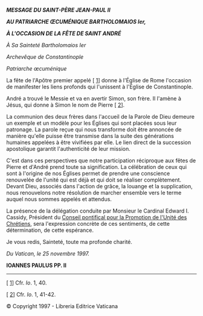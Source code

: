 ***MESSAGE DU SAINT-PÈRE JEAN-PAUL II***

***AU PATRIARCHE ŒCUMÉNIQUE BARTHOLOMAIOS Ier,***

***À L'OCCASION DE LA FÊTE DE SAINT ANDRÉ***

*À Sa Sainteté Bartholomaios Ier*

*Archevêque de Constantinople*

*Patriarche œcuménique*

La fête de l'Apôtre premier appelé [ [1](#_ftn1 "")] donne à l'Église de Rome l'occasion de manifester les liens profonds qui l'unissent à l'Église de Constantinople.

André a trouvé le Messie et va en avertir Simon, son frère. Il l'amène à Jésus, qui donne à Simon le nom de Pierre [ [2](#_ftn2 "")].

La communion des deux frères dans l'accueil de la Parole de Dieu demeure un exemple et un modèle pour les Églises qui sont placées sous leur patronage. La parole reçue qui nous transforme doit être annoncée de manière qu'elle puisse être transmise dans la suite des générations humaines appelées à être vivifiées par elle. Le lien direct de la succession apostolique garantit l'authenticité de leur mission.

C'est dans ces perspectives que notre participation réciproque aux fêtes de Pierre et d'André prend toute sa signification. La célébration de ceux qui sont à l'origine de nos Églises permet de prendre une conscience renouvelée de l'unité qui est déjà et qui doit se réaliser complètement. Devant Dieu, associés dans l'action de grâce, la louange et la supplication, nous renouvelons notre résolution de marcher ensemble vers le terme auquel nous sommes appelés et attendus.

La présence de la délégation conduite par Monsieur le Cardinal Edward I. Cassidy, Président du [Conseil pontifical pour la Promotion de l'Unité des Chrétiens](http://www.vatican.va/roman_curia/pontifical_councils/chrstuni/index_fr.htm), sera l'expression concrète de ces sentiments, de cette détermination, de cette espérance.

Je vous redis, Sainteté, toute ma profonde charité.

*Du Vatican, le 25 novembre 1997.*

**IOANNES PAULUS PP. II**

* * *

[ [1](#_ftnref1 "")] Cfr. *Io*. 1, 40.

[ [2](#_ftnref2 "")] Cfr. *Io*. 1, 41-42.

© Copyright 1997 - Libreria Editrice Vaticana